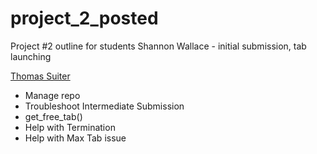 # project_2_posted
Project #2 outline for students
Shannon Wallace - initial submission, tab launching

<ins>Thomas Suiter</ins>  
- Manage repo  
- Troubleshoot Intermediate Submission  
- get_free_tab()  
- Help with Termination  
- Help with Max Tab issue  
